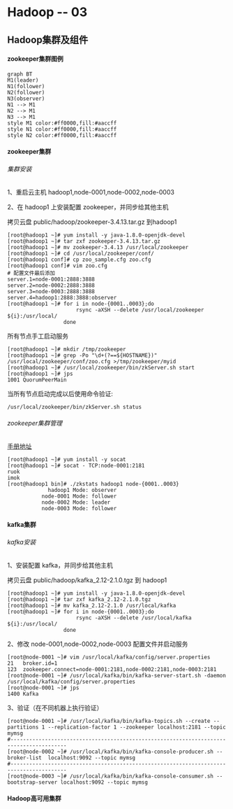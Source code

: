 # Hadoop -- 03

## Hadoop集群及组件

#### zookeeper集群图例

```mermaid
graph BT
M1(leader) 
N1(follower)
N2(follower)
N3(observer)
N1 --> M1
N2 --> M1
N3 --> M1
style M1 color:#ff0000,fill:#aaccff
style N1 color:#ff0000,fill:#aaccff
style N2 color:#ff0000,fill:#aaccff
```



#### zookeeper集群

###### 集群安装

1、重启云主机 hadoop1,node-0001,node-0002,node-0003

2、在 hadoop1 上安装配置 zookeeper，并同步给其他主机

拷贝云盘 public/hadoop/zookeeper-3.4.13.tar.gz 到hadoop1

```shell
[root@hadoop1 ~]# yum install -y java-1.8.0-openjdk-devel
[root@hadoop1 ~]# tar zxf zookeeper-3.4.13.tar.gz
[root@hadoop1 ~]# mv zookeeper-3.4.13 /usr/local/zookeeper
[root@hadoop1 ~]# cd /usr/local/zookeeper/conf/
[root@hadoop1 conf]# cp zoo_sample.cfg zoo.cfg
[root@hadoop1 conf]# vim zoo.cfg
# 配置文件最后添加
server.1=node-0001:2888:3888
server.2=node-0002:2888:3888
server.3=node-0003:2888:3888
server.4=hadoop1:2888:3888:observer
[root@hadoop1 ~]# for i in node-{0001..0003};do
                      rsync -aXSH --delete /usr/local/zookeeper ${i}:/usr/local/
                  done
```

所有节点手工启动服务

```shell
[root@hadoop1 ~]# mkdir /tmp/zookeeper
[root@hadoop1 ~]# grep -Po "\d+(?==${HOSTNAME})" /usr/local/zookeeper/conf/zoo.cfg >/tmp/zookeeper/myid
[root@hadoop1 ~]# /usr/local/zookeeper/bin/zkServer.sh start
[root@hadoop1 ~]# jps
1001 QuorumPeerMain
```

当所有节点启动完成以后使用命令验证:

`/usr/local/zookeeper/bin/zkServer.sh status`

###### zookeeper集群管理

[手册地址](http://zookeeper.apache.org/doc/r3.4.10/zookeeperAdmin.html)

```shell
[root@hadoop1 ~]# yum install -y socat
[root@hadoop1 ~]# socat - TCP:node-0001:2181
ruok
imok
[root@hadoop1 bin]# ./zkstats hadoop1 node-{0001..0003}
             hadoop1 Mode: observer
           node-0001 Mode: follower
           node-0002 Mode: leader
           node-0003 Mode: follower
```

#### kafka集群

###### kafka安装

1、安装配置 kafka，并同步给其他主机

拷贝云盘 public/hadoop/kafka_2.12-2.1.0.tgz 到 hadoop1

```shell
[root@hadoop1 ~]# yum install -y java-1.8.0-openjdk-devel
[root@hadoop1 ~]# tar zxf kafka_2.12-2.1.0.tgz
[root@hadoop1 ~]# mv kafka_2.12-2.1.0 /usr/local/kafka
[root@hadoop1 ~]# for i in node-{0001..0003};do
                      rsync -aXSH --delete /usr/local/kafka ${i}:/usr/local/
                  done
```

2、修改 node-0001,node-0002,node-0003 配置文件并启动服务

```shell
[root@node-0001 ~]# vim /usr/local/kafka/config/server.properties
21   broker.id=1
123  zookeeper.connect=node-0001:2181,node-0002:2181,node-0003:2181
[root@node-0001 ~]# /usr/local/kafka/bin/kafka-server-start.sh -daemon /usr/local/kafka/config/server.properties
[root@node-0001 ~]# jps
1400 Kafka
```

3、验证（在不同机器上执行验证）

```shell
[root@node-0001 ~]# /usr/local/kafka/bin/kafka-topics.sh --create --partitions 1 --replication-factor 1 --zookeeper localhost:2181 --topic mymsg
#----------------------------------------------------------------------------------------
[root@node-0002 ~]# /usr/local/kafka/bin/kafka-console-producer.sh --broker-list  localhost:9092 --topic mymsg
#----------------------------------------------------------------------------------------
[root@node-0003 ~]# /usr/local/kafka/bin/kafka-console-consumer.sh --bootstrap-server localhost:9092 --topic mymsg
```

#### Hadoop高可用集群

